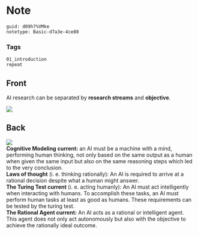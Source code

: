 # Note
```
guid: d09h7%VMke
notetype: Basic-d7a3e-4ce08
```

### Tags
```
01_introduction
repeat
```

## Front
AI research can be separated by <b>research streams</b> and
<b>objective</b>.
<div><img src="paste-8971d4387a835d827e0e8ccecf61f42caab64da9.jpg"></div>

## Back
<img src="paste-e5b7141d1e19a8b13a9331bac48d5364103be25b.jpg">
<div>
  <b>Cognitive Modeling current:</b> an AI must be a machine with a
  mind, performing human thinking, not only based on the same
  output as a human when given the same input but also on the same
  reasoning steps which led to the very conclusion.
</div>
<div>
  <b>Laws of thought</b> (i. e. thinking rationally): An AI is
  required to arrive at a rational decision despite what a human
  might answer.
</div>
<div>
  <b>The Turing Test current</b> (i. e. acting humanly): An AI must
  act intelligently when interacting with humans. To accomplish
  these tasks, an AI must perform human tasks at least as good as
  humans. These requirements can be tested by the turing test.
</div>
<div>
  <b>The Rational Agent current:</b> An AI acts as a rational or
  intelligent agent. This agent does not only act autonomously but
  also with the objective to achieve the rationally ideal outcome.
</div>
